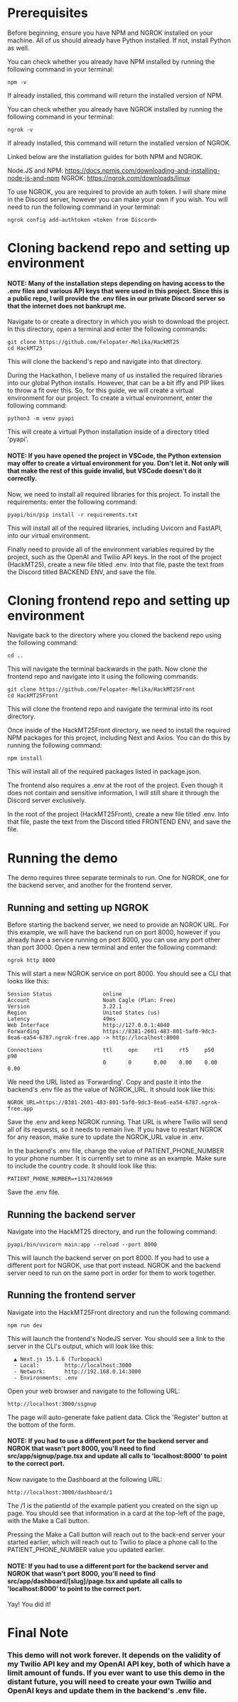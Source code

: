 # Prerequisites

Before beginning, ensure you have NPM and NGROK installed on your machine. All of us should already have Python installed. If not, install Python as well.

You can check whether you already have NPM installed by running the following command in your terminal:

    npm -v

If already installed, this command will return the installed version of NPM.

You can check whether you already have NGROK installed by running the following command in your terminal:

    ngrok -v

If already installed, this command will return the installed version of NGROK.

Linked below are the installation guides for both NPM and NGROK.

Node.JS and NPM: https://docs.npmjs.com/downloading-and-installing-node-js-and-npm
NGROK: https://ngrok.com/downloads/linux

To use NGROK, you are required to provide an auth token. I will share mine in the Discord server, however you can make your own if you wish. You will need to run the following command in your terminal:

    ngrok config add-authtoken <token from Discord>

# Cloning backend repo and setting up environment

#### NOTE: Many of the installation steps depending on having access to the .env files and various API keys that were used in this project. Since this is a public repo, I will provide the .env files in our private Discord server so that the internet does not bankrupt me.

Navigate to or create a directory in which you wish to download the project. In this directory, open a terminal and enter the following commands:

    git clone https://github.com/Felopater-Melika/HackMT25
    cd HackMT25

This will clone the backend's repo and navigate into that directory.

During the Hackathon, I believe many of us installed the required libraries into our global Python installs. However, that can be a bit iffy and PIP likes to throw a fit over this. So, for this guide, we will create a virtual environment for our project. To create a virtual environment, enter the following command:

    python3 -m venv pyapi
    
This will create a virtual Python installation inside of a directory titled 'pyapi'. 

#### NOTE: If you have opened the project in VSCode, the Python extension may offer to create a virtual environment for you. Don't let it. Not only will that make the rest of this guide invalid, but VSCode doesn't do it correctly.

Now, we need to install all required libraries for this project. To install the requirements: enter the following command:

    pyapi/bin/pip install -r requirements.txt

This will install all of the required libraries, including Uvicorn and FastAPI, into our virtual environment.

Finally need to provide all of the environment variables required by the project, such as the OpenAI and Twilio API keys. In the root of the project (HackMT25), create a new file titled .env. Into that file, paste the text from the Discord titled BACKEND ENV, and save the file.

# Cloning frontend repo and setting up environment

Navigate back to the directory where you cloned the backend repo using the following command:

    cd ..

This will navigate the terminal backwards in the path. Now clone the frontend repo and navigate into it using the following commands:

    git clone https://github.com/Felopater-Melika/HackMT25Front
    cd HackMT25Front

This will clone the frontend repo and navigate the terminal into its root directory.

Once inside of the HackMT25Front directory, we need to install the required NPM packages for this project, including Next and Axios. You can do this by running the following command:

    npm install

This will install all of the required packages listed in package.json.

The frontend also requires a .env at the root of the project. Even though it does not contain and sensitive information, I will still share it through the Discord server exclusively.

In the root of the project (HackMT25Front), create a new file titled .env. Into that file, paste the text from the Discord titled FRONTEND ENV, and save the file.


# Running the demo

The demo requires three separate terminals to run. One for NGROK, one for the backend server, and another for the frontend server.

## Running and setting up NGROK
Before starting the backend server, we need to provide an NGROK URL. For this example, we will have the backend run on port 8000, however if you already have a service running on port 8000, you can use any port other than port 3000. Open a new terminal and enter the following command:

    ngrok http 8000

This will start a new NGROK service on port 8000. You should see a CLI that looks like this:
                                                                                                                                 
    Session Status                online                                                                                                          
    Account                       Noah Cagle (Plan: Free)                                                                                         
    Version                       3.22.1                                                                                                          
    Region                        United States (us)                                                                                              
    Latency                       49ms                                                                                                            
    Web Interface                 http://127.0.0.1:4040                                                                                           
    Forwarding                    https://8381-2601-483-801-5af0-9dc3-8ea6-ea54-6787.ngrok-free.app -> http://localhost:8000                      
                                                                                                                                              
    Connections                   ttl     opn     rt1     rt5     p50     p90                                                                     
                                  0       0       0.00    0.00    0.00    0.00                                                                    
                                                                                                                                              
We need the URL listed as 'Forwarding'. Copy and paste it into the backend's .env file as the value of NGROK_URL. It should look like this:

    NGROK_URL=https://8381-2601-483-801-5af0-9dc3-8ea6-ea54-6787.ngrok-free.app

Save the .env and keep NGROK running. That URL is where Twilio will send all of its requests, so it needs to remain live. If you have to restart NGROK for any reason, make sure to update the NGROK_URL value in .env.

In the backend's .env file, change the value of PATIENT_PHONE_NUMBER to your phone number. It is currently set to mine as an example. Make sure to include the country code. It should look like this:

    PATIENT_PHONE_NUMBER=+13174206969

Save the .env file.

## Running the backend server
Navigate into the HackMT25 directory, and run the following command:

    pyapi/bin/uvicorn main:app --reload --port 8000

This will launch the backend server on port 8000. If you had to use a different port for NGROK, use that port instead. NGROK and the backend server need to run on the same port in order for them to work together.

## Running the frontend server
Navigate into the HackMT25Front directory and run the following command:

    npm run dev

This will launch the frontend's NodeJS server. You should see a link to the server in the CLI's output, which will look like this:

      ▲ Next.js 15.1.6 (Turbopack)
      - Local:        http://localhost:3000
      - Network:      http://192.168.0.14:3000
      - Environments: .env

Open your web browser and navigate to the following URL:

    http://localhost:3000/signup

The page will auto-generate fake patient data. Click the 'Register' button at the bottom of the form.

#### NOTE: If you had to use a different port for the backend server and NGROK that wasn't port 8000, you'll need to find src/app/signup/page.tsx and update all calls to 'localhost:8000' to point to the correct port.

Now navigate to the Dashboard at the following URL:


    http://localhost:3000/dashboard/1

The /1 is the patientId of the example patient you created on the sign up page. You should see that information in a card at the top-left of the page, with the Make a Call button.

Pressing the Make a Call button will reach out to the back-end server your started earlier, which will reach out to Twilio to place a phone call to the PATIENT_PHONE_NUMBER value you updated earlier.

#### NOTE: If you had to use a different port for the backend server and NGROK that wasn't port 8000, you'll need to find src/app/dashboard/[slug]/page.tsx and update all calls to 'localhost:8000' to point to the correct port.

Yay! You did it!

# Final Note

### This demo will not work forever. It depends on the validity of my Twilio API key and my OpenAI API key, both of which have a limit amount of funds. If you ever want to use this demo in the distant future, you will need to create your own Twilio and OpenAI keys and update them in the backend's .env file.
